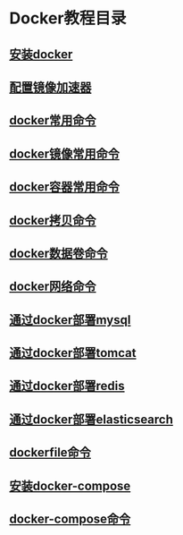 # Docker教程目录

## [安装docker](./install_docker)

## [配置镜像加速器](./configure_the_booster)

## [docker常用命令](./common_commands_of_docker)

## [docker镜像常用命令](./common_commands_of_docker_images)

## [docker容器常用命令](./common_commands_of_docker_container)

## [docker拷贝命令](./commands_of_docker_cp)

## [docker数据卷命令](./commands_of_docker_volume)

## [docker网络命令](./commands_of_docker_network)

## [通过docker部署mysql](./deploy_mysql_by_docker)

## [通过docker部署tomcat](./deploy_tomcat_by_docker)

## [通过docker部署redis](./deploy_redis_by_docker)

## [通过docker部署elasticsearch](./deploy_elasticsearch_by_docker)

## [dockerfile命令](./commands_of_dockerfile)

## [安装docker-compose](./install_docker_compose)

## [docker-compose命令](./commands_of_docker_compose)